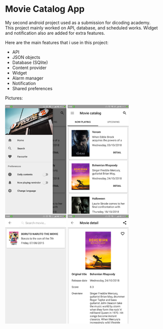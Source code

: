 # Movie Catalog App
My second android project used as a submission for dicoding academy. This project mainly worked on API, database, and scheduled works. Widget and notification also are added for extra features.

Here are the main features that i use in this project:
- API
- JSON objects
- Database (SQlite)
- Content provider
- Widget
- Alarm manager
- Notification
- Shared preferences

Pictures:

<img src="https://github.com/Selmeny/MovieCatalog/blob/master/app/src/main/res/drawable/images_1.png" width="200"> <img src="https://github.com/Selmeny/MovieCatalog/blob/master/app/src/main/res/drawable/images_2.png" width="200"> <img src="https://github.com/Selmeny/MovieCatalog/blob/master/app/src/main/res/drawable/images_3.png" width="200"> <img src="https://github.com/Selmeny/MovieCatalog/blob/master/app/src/main/res/drawable/images_4.png" width="200">

